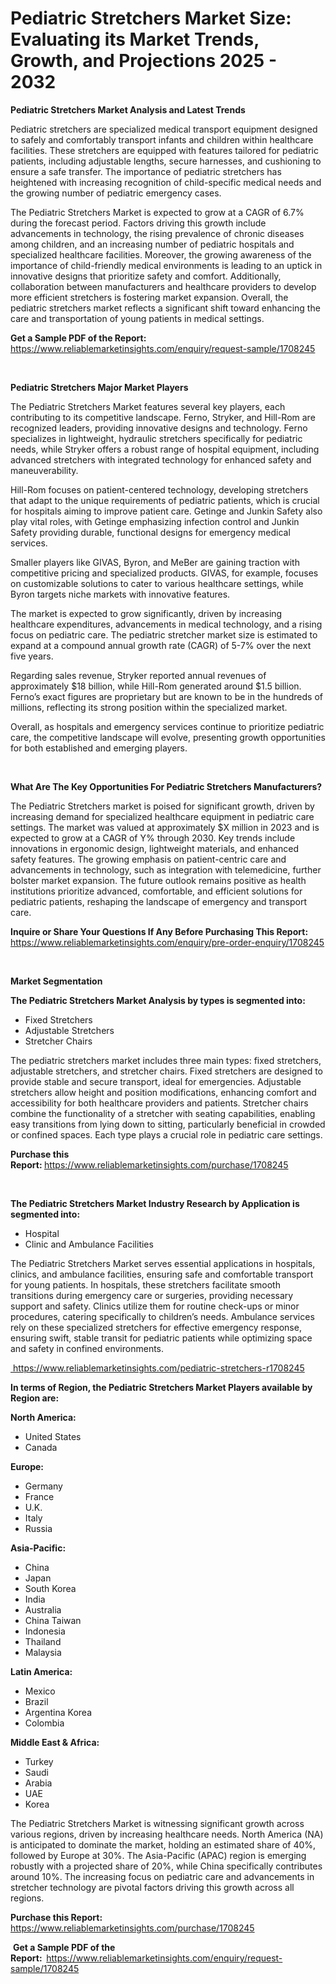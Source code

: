<p><h1>Pediatric Stretchers Market Size: Evaluating its Market Trends, Growth, and Projections 2025 - 2032</h1></p><p><strong>Pediatric Stretchers Market Analysis and Latest Trends</strong></p>
<p><p>Pediatric stretchers are specialized medical transport equipment designed to safely and comfortably transport infants and children within healthcare facilities. These stretchers are equipped with features tailored for pediatric patients, including adjustable lengths, secure harnesses, and cushioning to ensure a safe transfer. The importance of pediatric stretchers has heightened with increasing recognition of child-specific medical needs and the growing number of pediatric emergency cases.</p><p>The Pediatric Stretchers Market is expected to grow at a CAGR of 6.7% during the forecast period. Factors driving this growth include advancements in technology, the rising prevalence of chronic diseases among children, and an increasing number of pediatric hospitals and specialized healthcare facilities. Moreover, the growing awareness of the importance of child-friendly medical environments is leading to an uptick in innovative designs that prioritize safety and comfort. Additionally, collaboration between manufacturers and healthcare providers to develop more efficient stretchers is fostering market expansion. Overall, the pediatric stretchers market reflects a significant shift toward enhancing the care and transportation of young patients in medical settings.</p></p>
<p><strong>Get a Sample PDF of the Report:&nbsp;</strong> <a href="https://www.reliablemarketinsights.com/enquiry/request-sample/1708245?utm_campaign=3364&utm_medium=2&utm_source=Github&utm_content=ia&utm_term=19042025&utm_id=pediatric-stretchers">https://www.reliablemarketinsights.com/enquiry/request-sample/1708245</a></p>
<p>&nbsp;</p>
<p><strong>Pediatric Stretchers Major Market Players</strong></p>
<p><p>The Pediatric Stretchers Market features several key players, each contributing to its competitive landscape. Ferno, Stryker, and Hill-Rom are recognized leaders, providing innovative designs and technology. Ferno specializes in lightweight, hydraulic stretchers specifically for pediatric needs, while Stryker offers a robust range of hospital equipment, including advanced stretchers with integrated technology for enhanced safety and maneuverability.</p><p>Hill-Rom focuses on patient-centered technology, developing stretchers that adapt to the unique requirements of pediatric patients, which is crucial for hospitals aiming to improve patient care. Getinge and Junkin Safety also play vital roles, with Getinge emphasizing infection control and Junkin Safety providing durable, functional designs for emergency medical services.</p><p>Smaller players like GIVAS, Byron, and MeBer are gaining traction with competitive pricing and specialized products. GIVAS, for example, focuses on customizable solutions to cater to various healthcare settings, while Byron targets niche markets with innovative features.</p><p>The market is expected to grow significantly, driven by increasing healthcare expenditures, advancements in medical technology, and a rising focus on pediatric care. The pediatric stretcher market size is estimated to expand at a compound annual growth rate (CAGR) of 5-7% over the next five years.</p><p>Regarding sales revenue, Stryker reported annual revenues of approximately $18 billion, while Hill-Rom generated around $1.5 billion. Ferno’s exact figures are proprietary but are known to be in the hundreds of millions, reflecting its strong position within the specialized market.</p><p>Overall, as hospitals and emergency services continue to prioritize pediatric care, the competitive landscape will evolve, presenting growth opportunities for both established and emerging players.</p></p>
<p>&nbsp;</p>
<p><strong>What Are The Key Opportunities For Pediatric Stretchers Manufacturers?</strong></p>
<p><p>The Pediatric Stretchers market is poised for significant growth, driven by increasing demand for specialized healthcare equipment in pediatric care settings. The market was valued at approximately $X million in 2023 and is expected to grow at a CAGR of Y% through 2030. Key trends include innovations in ergonomic design, lightweight materials, and enhanced safety features. The growing emphasis on patient-centric care and advancements in technology, such as integration with telemedicine, further bolster market expansion. The future outlook remains positive as health institutions prioritize advanced, comfortable, and efficient solutions for pediatric patients, reshaping the landscape of emergency and transport care.</p></p>
<p><strong>Inquire or Share Your Questions If Any Before Purchasing This Report:</strong> <a href="https://www.reliablemarketinsights.com/enquiry/pre-order-enquiry/1708245?utm_campaign=3364&utm_medium=2&utm_source=Github&utm_content=ia&utm_term=19042025&utm_id=pediatric-stretchers">https://www.reliablemarketinsights.com/enquiry/pre-order-enquiry/1708245</a></p>
<p>&nbsp;</p>
<p><strong>Market Segmentation</strong></p>
<p><strong>The Pediatric Stretchers Market Analysis by types is segmented into:</strong></p>
<p><ul><li>Fixed Stretchers</li><li>Adjustable Stretchers</li><li>Stretcher Chairs</li></ul></p>
<p><p>The pediatric stretchers market includes three main types: fixed stretchers, adjustable stretchers, and stretcher chairs. Fixed stretchers are designed to provide stable and secure transport, ideal for emergencies. Adjustable stretchers allow height and position modifications, enhancing comfort and accessibility for both healthcare providers and patients. Stretcher chairs combine the functionality of a stretcher with seating capabilities, enabling easy transitions from lying down to sitting, particularly beneficial in crowded or confined spaces. Each type plays a crucial role in pediatric care settings.</p></p>
<p><strong>Purchase this Report:&nbsp;</strong><a href="https://www.reliablemarketinsights.com/purchase/1708245?utm_campaign=3364&utm_medium=2&utm_source=Github&utm_content=ia&utm_term=19042025&utm_id=pediatric-stretchers">https://www.reliablemarketinsights.com/purchase/1708245</a></p>
<p>&nbsp;</p>
<p><strong>The Pediatric Stretchers Market Industry Research by Application is segmented into:</strong></p>
<p><ul><li>Hospital</li><li>Clinic and Ambulance Facilities</li></ul></p>
<p><p>The Pediatric Stretchers Market serves essential applications in hospitals, clinics, and ambulance facilities, ensuring safe and comfortable transport for young patients. In hospitals, these stretchers facilitate smooth transitions during emergency care or surgeries, providing necessary support and safety. Clinics utilize them for routine check-ups or minor procedures, catering specifically to children’s needs. Ambulance services rely on these specialized stretchers for effective emergency response, ensuring swift, stable transit for pediatric patients while optimizing space and safety in confined environments.</p></p>
<p><a href="https://www.reliablemarketinsights.com/pediatric-stretchers-r1708245?utm_campaign=3364&utm_medium=2&utm_source=Github&utm_content=ia&utm_term=19042025&utm_id=pediatric-stretchers">&nbsp;https://www.reliablemarketinsights.com/pediatric-stretchers-r1708245</a></p>
<p><strong>In terms of Region, the Pediatric Stretchers Market Players available by Region are:</strong></p>
<p>
    <p> <strong> North America: </strong>
        <ul>
            <li>United States</li>
            <li>Canada</li>
        </ul>
        </p> 
    <p> <strong> Europe: </strong>
        <ul>
            <li>Germany</li>
            <li>France</li>
            <li>U.K.</li>
            <li>Italy</li>
            <li>Russia</li>
        </ul>
        </p> 
    <p> <strong> Asia-Pacific: </strong>
        <ul>
            <li>China</li>
            <li>Japan</li>
            <li>South Korea</li>
            <li>India</li>
            <li>Australia</li>
            <li>China Taiwan</li>
            <li>Indonesia</li>
            <li>Thailand</li>
            <li>Malaysia</li>
        </ul>
        </p> 
    <p> <strong> Latin America: </strong>
        <ul>
            <li>Mexico</li>
            <li>Brazil</li>
            <li>Argentina Korea</li>
            <li>Colombia</li>
        </ul>
        </p> 
    <p> <strong> Middle East & Africa: </strong>
        <ul>
            <li>Turkey</li>
            <li>Saudi</li>
            <li>Arabia</li>
            <li>UAE</li>
            <li>Korea</li>
        </ul>
    </p>
    </p>
<p><p>The Pediatric Stretchers Market is witnessing significant growth across various regions, driven by increasing healthcare needs. North America (NA) is anticipated to dominate the market, holding an estimated share of 40%, followed by Europe at 30%. The Asia-Pacific (APAC) region is emerging robustly with a projected share of 20%, while China specifically contributes around 10%. The increasing focus on pediatric care and advancements in stretcher technology are pivotal factors driving this growth across all regions.</p></p>
<p><strong>Purchase this Report: </strong><a href="https://www.reliablemarketinsights.com/purchase/1708245?utm_campaign=3364&utm_medium=2&utm_source=Github&utm_content=ia&utm_term=19042025&utm_id=pediatric-stretchers">https://www.reliablemarketinsights.com/purchase/1708245</a></p>
<p>&nbsp;<strong>Get a Sample PDF of the Report:&nbsp;&nbsp;</strong><a href="https://www.reliablemarketinsights.com/enquiry/request-sample/1708245?utm_campaign=3364&utm_medium=2&utm_source=Github&utm_content=ia&utm_term=19042025&utm_id=pediatric-stretchers">https://www.reliablemarketinsights.com/enquiry/request-sample/1708245</a></p>
<p><strong></strong></p>
<p><p></p><p></p><p></p></p>
